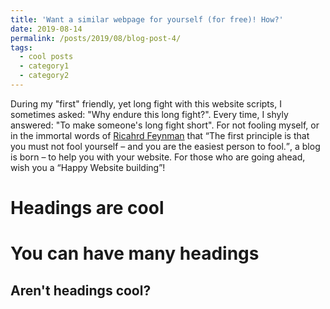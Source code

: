 ```yaml
---
title: 'Want a similar webpage for yourself (for free)! How?'
date: 2019-08-14
permalink: /posts/2019/08/blog-post-4/
tags:
  - cool posts
  - category1
  - category2
---
```


During my "first" friendly, yet long fight with this website scripts, I sometimes asked: "Why endure this long fight?". Every time, I shyly answered: "To make someone's long fight short". For not fooling myself, or in the immortal words of [Ricahrd Feynman](https://en.wikipedia.org/wiki/Richard_Feynman) that <q>The first principle is that you must not fool yourself – and you are the easiest person to fool.</q>, a blog is born – to help you with your website. For those who are going ahead, wish you a <q>Happy Website building</q>!

Headings are cool
======

You can have many headings
======

Aren't headings cool?
------

